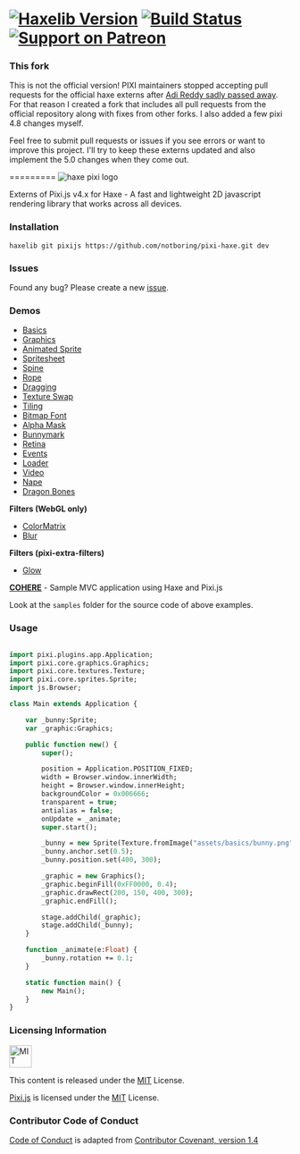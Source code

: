 [![Haxelib Version](https://img.shields.io/github/release/pixijs/pixi-haxe.svg)](http://lib.haxe.org/p/pixijs) [![Build Status](https://travis-ci.org/notboring/pixi-haxe.svg?branch=dev)](https://travis-ci.org/notboring/pixi-haxe) [![Support on Patreon](http://www.waudjs.com/images/patreon_btn.png)](https://www.patreon.com/adireddy)
=========
### This fork
This is not the official version! PIXI maintainers stopped accepting pull requests for the official haxe externs after [Adi Reddy sadly passed away](https://github.com/pixijs/pixi-haxe/issues/151). For that reason I created a fork that includes all pull requests from the official repository along with fixes from other forks. I also added a few pixi 4.8 changes myself.

Feel free to submit pull requests or issues if you see errors or want to improve this project. I'll try to keep these externs updated and also implement the 5.0 changes when they come out.

=========
![haxe pixi logo](logo.png)

Externs of Pixi.js v4.x for Haxe - A fast and lightweight 2D javascript rendering library that works across all devices.

### Installation

```
haxelib git pixijs https://github.com/notboring/pixi-haxe.git dev
```

### Issues

Found any bug? Please create a new [issue](https://github.com/pixijs/pixi-haxe/issues/new).

### Demos

* [Basics](http://adireddy.github.io/demos/pixi-haxe/basics.html)
* [Graphics](http://adireddy.github.io/demos/pixi-haxe/graphics.html)
* [Animated Sprite](http://adireddy.github.io/demos/pixi-haxe/animatedsprite.html)
* [Spritesheet](http://adireddy.github.io/demos/pixi-haxe/spritesheet.html)
* [Spine](http://adireddy.github.io/demos/pixi-haxe/spine.html)
* [Rope](http://adireddy.github.io/demos/pixi-haxe/rope.html)
* [Dragging](http://adireddy.github.io/demos/pixi-haxe/dragging.html)
* [Texture Swap](http://adireddy.github.io/demos/pixi-haxe/textureswap.html)
* [Tiling](http://adireddy.github.io/demos/pixi-haxe/tiling.html)
* [Bitmap Font](http://adireddy.github.io/demos/pixi-haxe/bitmapfont.html)
* [Alpha Mask](http://adireddy.github.io/demos/pixi-haxe/alphamask.html)
* [Bunnymark](http://adireddy.github.io/demos/pixi-haxe/bunnymark.html)
* [Retina](http://adireddy.github.io/demos/pixi-haxe/retina.html)
* [Events](http://adireddy.github.io/demos/pixi-haxe/events.html)
* [Loader](http://adireddy.github.io/demos/pixi-haxe/loader.html)
* [Video](http://adireddy.github.io/demos/pixi-haxe/video.html)
* [Nape](http://adireddy.github.io/demos/pixi-haxe/nape.html)
* [Dragon Bones](http://adireddy.github.io/demos/pixi-haxe/dragonbones.html)

**Filters (WebGL only)**

* [ColorMatrix](http://adireddy.github.io/demos/pixi-haxe/colormatrix.html)
* [Blur](http://adireddy.github.io/demos/pixi-haxe/blur.html)

**Filters (pixi-extra-filters)**
* [Glow](http://adireddy.github.io/demos/pixi-haxe/glow.html)

**[COHERE](http://adireddy.github.io/cohere/)** - Sample MVC application using Haxe and Pixi.js

Look at the `samples` folder for the source code of above examples.

### Usage

```haxe

import pixi.plugins.app.Application;
import pixi.core.graphics.Graphics;
import pixi.core.textures.Texture;
import pixi.core.sprites.Sprite;
import js.Browser;

class Main extends Application {

	var _bunny:Sprite;
	var _graphic:Graphics;

	public function new() {
		super();

		position = Application.POSITION_FIXED;
		width = Browser.window.innerWidth;
		height = Browser.window.innerHeight;
		backgroundColor = 0x006666;
		transparent = true;
		antialias = false;
		onUpdate = _animate;
		super.start();

		_bunny = new Sprite(Texture.fromImage("assets/basics/bunny.png"));
		_bunny.anchor.set(0.5);
		_bunny.position.set(400, 300);

		_graphic = new Graphics();
		_graphic.beginFill(0xFF0000, 0.4);
		_graphic.drawRect(200, 150, 400, 300);
		_graphic.endFill();

		stage.addChild(_graphic);
		stage.addChild(_bunny);
	}

	function _animate(e:Float) {
		_bunny.rotation += 0.1;
	}

	static function main() {
		new Main();
	}
}
```

### Licensing Information

<a rel="license" href="http://opensource.org/licenses/MIT">
<img alt="MIT license" height="40" src="http://upload.wikimedia.org/wikipedia/commons/c/c3/License_icon-mit.svg" /></a>

This content is released under the [MIT](http://opensource.org/licenses/MIT) License.

[Pixi.js](https://github.com/GoodBoyDigital/pixi.js) is licensed under the [MIT](http://opensource.org/licenses/MIT) License.

### Contributor Code of Conduct

[Code of Conduct](https://github.com/CoralineAda/contributor_covenant) is adapted from [Contributor Covenant, version 1.4](http://contributor-covenant.org/version/1/4)
